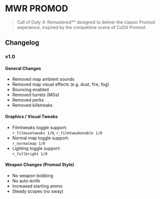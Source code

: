 # MWR PROMOD
> Call of Duty 4: Remastered** designed to deliver the classic Promod experience, inspired by the competitive scene of CoD4 Promod.

## Changelog

### v1.0

#### General Changes
- Removed map ambient sounds  
- Removed map visual effects (e.g. dust, fire, fog)  
- Bouncing enabled  
- Removed turrets (MGs)  
- Removed perks  
- Removed killstreaks  

#### Graphics / Visual Tweaks
- Filmtweaks toggle support:  
  `r_filmusetweaks 1/0`, `r_filmtweakenable 1/0`  
- Normal map toggle support:  
  `r_normalmap 1/0`  
- Lighting toggle support:  
  `r_fullbright 1/0`  

#### Weapon Changes (Promod Style)
- No weapon bobbing  
- No auto-knife  
- Increased starting ammo  
- Steady scopes (no sway)
